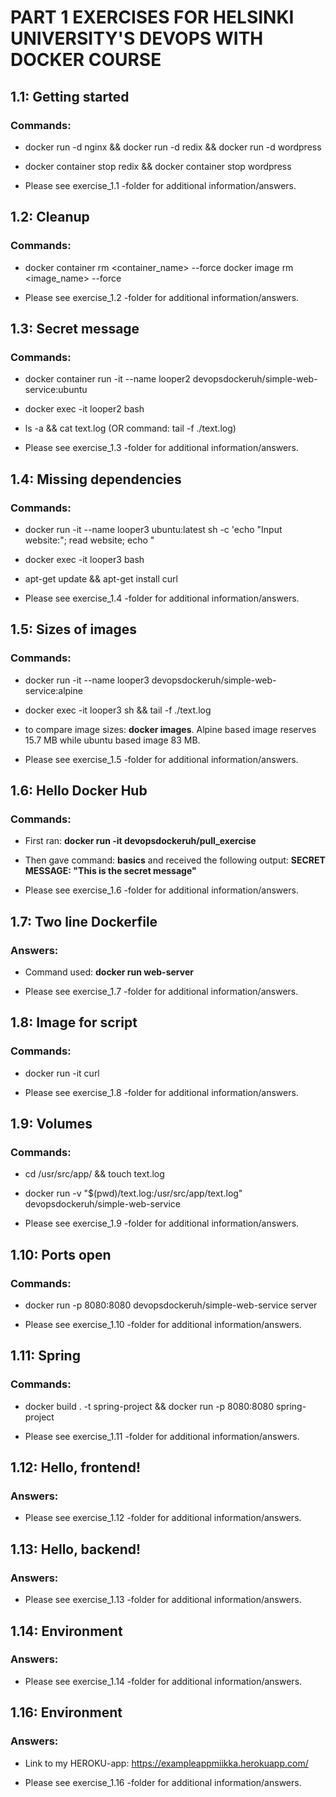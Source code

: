 # PART 1 EXERCISES FOR HELSINKI UNIVERSITY'S DEVOPS WITH DOCKER COURSE

## 1.1: Getting started

### Commands:

* docker run -d nginx && docker run -d redix && docker run -d wordpress

* docker container stop redix && docker container stop wordpress

* Please see exercise_1.1 -folder for additional information/answers.

## 1.2: Cleanup

### Commands:

* docker container rm <container_name> --force docker image rm <image_name> --force

* Please see exercise_1.2 -folder for additional information/answers.

## 1.3: Secret message

### Commands:

* docker container run -it --name looper2 devopsdockeruh/simple-web-service:ubuntu

* docker exec -it looper2 bash

* ls -a && cat text.log (OR command: tail -f ./text.log)

* Please see exercise_1.3 -folder for additional information/answers.

## 1.4: Missing dependencies

### Commands:

* docker run -it --name looper3 ubuntu:latest sh -c 'echo "Input website:"; read website; echo "

* docker exec -it looper3 bash

* apt-get update && apt-get install curl

* Please see exercise_1.4 -folder for additional information/answers.

## 1.5: Sizes of images

### Commands:

* docker run -it --name looper3 devopsdockeruh/simple-web-service:alpine

* docker exec -it looper3 sh && tail -f ./text.log

* to compare image sizes: <b>docker images</b>. Alpine based image reserves 15.7 MB while ubuntu based image 83 MB. 

* Please see exercise_1.5 -folder for additional information/answers.

## 1.6: Hello Docker Hub

### Commands:

* First ran: <b>docker run -it devopsdockeruh/pull_exercise</b>

* Then gave command: <b>basics</b> and received the following output: <b>SECRET MESSAGE: "This is the secret message"</b>

* Please see exercise_1.6 -folder for additional information/answers.

## 1.7: Two line Dockerfile

### Answers:

* Command used: <b>docker run web-server</b>

* Please see exercise_1.7 -folder for additional information/answers.

## 1.8: Image for script

### Commands:

* docker run -it curl

* Please see exercise_1.8 -folder for additional information/answers.

## 1.9: Volumes

### Commands:

* cd /usr/src/app/ && touch text.log

* docker run -v "$(pwd)/text.log:/usr/src/app/text.log" devopsdockeruh/simple-web-service

* Please see exercise_1.9 -folder for additional information/answers.

## 1.10: Ports open

### Commands:

* docker run -p 8080:8080 devopsdockeruh/simple-web-service server

* Please see exercise_1.10 -folder for additional information/answers.

## 1.11: Spring

### Commands:

* docker build . -t spring-project && docker run -p 8080:8080 spring-project

* Please see exercise_1.11 -folder for additional information/answers.

## 1.12: Hello, frontend!

### Answers:

* Please see exercise_1.12 -folder for additional information/answers.

## 1.13: Hello, backend!

### Answers:

* Please see exercise_1.13 -folder for additional information/answers.

## 1.14: Environment

### Answers:

* Please see exercise_1.14 -folder for additional information/answers.

## 1.16: Environment

### Answers:

* Link to my HEROKU-app: https://exampleappmiikka.herokuapp.com/

* Please see exercise_1.16 -folder for additional information/answers.




